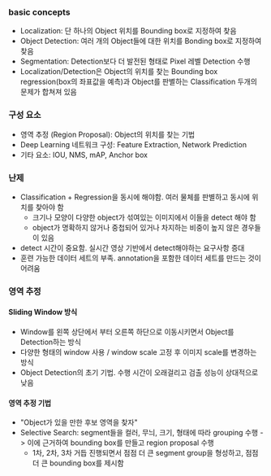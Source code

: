 ### basic concepts
- Localization: 단 하나의 Object 위치를 Bounding box로 지정하여 찾음
- Object Detection: 여러 개의 Object들에 대한 위치를 Bonding box로 지정하여 찾음
- Segmentation: Detection보다 더 발전된 형태로 Pixel 레벨 Detection 수행
- Localization/Detection은 Object의 위치를 찾는 Bounding box regression(box의 좌표값을 예측)과 Object를 판별하는 Classification 두개의 문제가 합쳐져 있음

### 구성 요소
- 영역 추정 (Region Proposal): Object의 위치를 찾는 기법
- Deep Learning 네트워크 구성: Feature Extraction, Network Prediction
- 기타 요소: IOU, NMS, mAP, Anchor box

### 난제
- Classification + Regression을 동시에 해야함. 여러 물체를 판별하고 동시에 위치를 찾아야 함
  - 크기나 모양이 다양한 object가 섞여있는 이미지에서 이들을 detect 해야 함
  - object가 명확하지 않거나 중첩되어 있거나 차지하는 비중이 높지 않은 경우들이 있음
- detect 시간이 중요함. 실시간 영상 기반에서 detect해야하는 요구사항 증대
- 훈련 가능한 데이터 세트의 부족. annotation을 포함한 데이터 세트를 만드는 것이 어려움

### 영역 추정
#### Sliding Window 방식
- Window를 왼쪽 상단에서 부터 오른쪽 하단으로 이동시키면서 Object를 Detection하는 방식
- 다양한 형태의 window 사용 / window scale 고정 후 이미지 scale를 변경하는 방식
- Object Detection의 초기 기법. 수행 시간이 오래걸리고 검출 성능이 상대적으로 낮음

#### 영역 추정 기법
- "Object가 있을 만한 후보 영역을 찾자"
- Selective Search: segment들을 컬러, 무늬, 크기, 형태에 따라 grouping 수행 -> 이에 근거하여 bounding box를 만들고 region proposal 수행
  - 1차, 2차, 3차 거듭 진행되면서 점점 더 큰 segment group을 형성하고, 점점 더 큰 bounding box를 제시함
